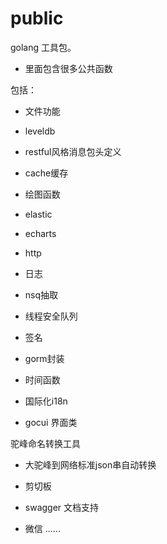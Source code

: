 # public
golang 工具包。

- 里面包含很多公共函数

包括：
- 文件功能

- leveldb

- restful风格消息包头定义

- cache缓存

- 绘图函数

- elastic

- echarts

- http

- 日志

- nsq抽取

- 线程安全队列

- 签名

- gorm封装

- 时间函数

- 国际化i18n

- gocui 界面类

驼峰命名转换工具
 - 大驼峰到网络标准json串自动转换

 - 剪切板
 
- swagger 文档支持

- 微信
......
